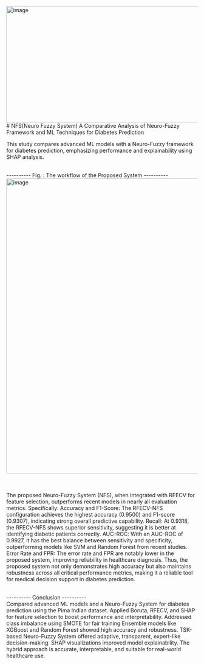 <img width="3241" height="306" alt="image" src="https://github.com/user-attachments/assets/3e925959-1aae-45d4-8685-07bdab03750f" /># NFS(Neuro Fuzzy System)
A Comparative Analysis of Neuro-Fuzzy Framework and ML Techniques for Diabetes Prediction

This study compares advanced ML models with a Neuro-Fuzzy framework for diabetes prediction, emphasizing performance and explainability using SHAP analysis.

<br>---------- Fig. : The workflow of the Proposed System ----------<br>
<img width="1146" height="776" alt="image" src="https://github.com/user-attachments/assets/ee5501c6-b808-4a69-9db2-b2227d6fce62" />

<br><br>
The proposed Neuro-Fuzzy System (NFS), when integrated with RFECV for feature selection, outperforms recent models in nearly all evaluation metrics. Specifically:
Accuracy and F1-Score: The RFECV-NFS configuration achieves the highest accuracy (0.9500) and F1-score (0.9307), indicating strong overall predictive capability.
Recall: At 0.9318, the RFECV-NFS shows superior sensitivity, suggesting it is better at identifying diabetic patients correctly.
AUC-ROC: With an AUC-ROC of 0.9927, it has the best balance between sensitivity and specificity, outperforming models like SVM and Random Forest from recent studies.
Error Rate and FPR: The error rate and FPR are notably lower in the proposed system, improving reliability in healthcare diagnosis.
Thus, the proposed system not only demonstrates high accuracy but also maintains robustness across all critical performance metrics, making it a reliable tool for medical decision support in diabetes prediction.
<br>

<br>---------- Conclusion ---------- <br>
 Compared advanced ML models and a Neuro-Fuzzy System for diabetes prediction using the Pima Indian dataset.
 Applied Boruta, RFECV, and SHAP for feature selection to boost performance and interpretability.
 Addressed class imbalance using SMOTE for fair training
 Ensemble models like XGBoost and Random Forest showed high accuracy and robustness.
 TSK-based Neuro-Fuzzy System offered adaptive, transparent, expert-like decision-making.
 SHAP visualizations improved model explainability.
 The hybrid approach is accurate, interpretable, and suitable for real-world healthcare use.

